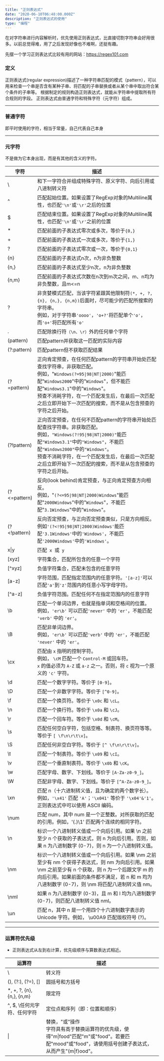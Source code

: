 ```yaml
---
title: "正则表达式"
date: "2020-06-10T06:48:00.000Z"
description: "正则表达式的使用"
type: "编程"
---
```


在对字符串进行内容解析时，优先使用正则表达式，比直接切割字符串会好用很多。以前总觉得难，用了之后发现好像也不难啊，还挺有趣。

先摆一个学习正则表达式比较有用的网站：https://regex101.com

### 定义
正则表达式(regular expression)描述了一种字符串匹配的模式（pattern），可以用来检查一个串是否含有某种子串、将匹配的子串替换或者从某个串中取出符合某个条件的子串等。
根据制定的规则构造正则表达式，就能从字符串中提取所有符合规则的字段。
正则表达式由普通字符和特殊字符（元字符）组成。

------------------------

### 普通字符
即平时使用的字符，相当于常量，自己代表自己本身

------------------------

### 元字符
不是做为它本身出现，而是有其他的含义的字符。
<table class="table table-bordered table-striped">
	<thead class="thead-light"><tr><th class="text-center" width="15%">字符</th><th>描述</th></tr></thead>
	<tbody>
		<tr>
			<td class="text-center">\</td>
    	<td>和下一字符合并组成特殊字符、原义字符、向后引用或八进制转义符</td>
		</tr>
		<tr>
			<td class="text-center">^</td>
    	<td>匹配起始位置。如果设置了RegExp对象的Multiline属性，也匹配<code>'\n'</code>或<code>'\r'</code>之后的位置</td>
		</tr>
		<tr>
			<td class="text-center">$</td>
    	<td>匹配结束位置。如果设置了RegExp对象的Multiline属性，也匹配<code>'\n'</code>或<code>'\r'</code>之前的位置</td>
		</tr>
		<tr>
			<td class="text-center">*</td>
    	<td>匹配前面的子表达式零次或多次，等价于<code>{0,}</code></td>
		</tr>
		<tr>
			<td class="text-center">+</td>
    	<td>匹配前面的子表达式一次或多次，等价于<code>{1,}</code></td>
		</tr>
		<tr>
			<td class="text-center">?</td>
    	<td>匹配前面的子表达式零次或一次，等价于<code>{0,1}</code></td>
		</tr>
		<tr>
			<td class="text-center">{n}</td>
    	<td>匹配前面的子表达式n次，n为非负整数</td>
		</tr>
		<tr>
			<td class="text-center">{n,}</td>
    	<td>匹配前面的子表达式至少n次，n为非负整数</td>
		</tr>
		<tr>
			<td class="text-center">{n,m}</td>
    	<td>匹配前面的子表达式次数在n次到m次之间，m、n均为非负整数，且m<=n</td>
		</tr>
		<tr>
			<td class="text-center align-middle">?</td>
    	<td>
				非贪婪模式匹配，当该字符紧跟其他限制符<code>(*, +, ?, {n}, {n,}, {n,m})</code>后面时，尽可能少的匹配所搜索的字符串。<br>
				例如，对于字符串<code>'oooo'</code>，<code>'o+?'</code>将匹配单个<code>'o'</code>，而<code>'o+'</code>将匹配所有<code>'o'</code>
			</td>
		</tr>
		<tr>
			<td class="text-center">.</td>
    	<td>匹配除换行符<code>（\n、\r）</code>外的任何单个字符</td>
		</tr>
		<tr>
			<td class="text-center">(pattern)</td>
    	<td>匹配pattern并获取这一匹配的实际内容</td>
		</tr>
		<tr>
			<td class="text-center">(?:pattern)</td>
    	<td>匹配pattern但不获取匹配结果</td>
		</tr>
		<tr>
			<td class="text-center align-middle">(?=pattern)</td>
    	<td>
					正向肯定预查，在任何匹配pattern的字符串开始处匹配查找字符串，非获取匹配。<br>
					例如，"<code>Windows(?=95|98|NT|2000)</code>"能匹配"<code>Windows2000</code>"中的"<code>Windows</code>"，但不能匹配"<code>Windows3.1</code>"中的"<code>Windows</code>"。<br>
					预查不消耗字符，在一个匹配发生后，在最后一次匹配之后立即开始下一次匹配的搜索，而不是从包含预查的字符之后开始。
			</td>
		</tr>
		<tr>
			<td class="text-center align-middle">(?!pattern)</td>
    	<td>
				正向否定预查，在任何不匹配pattern的字符串开始处匹配查找字符串。非获取匹配。<br>
				例如，<code>"Windows(?!95|98|NT|2000)"</code>能匹配<code>"Windows3.1"</code>中的<code>"Windows"</code>，不能匹配<code>"Windows2000"</code>中的<code>"Windows"</code>。<br>
				预查不消耗字符，在一个匹配发生后，在最后一次匹配之后立即开始下一次匹配的搜索，而不是从包含预查的字符之后开始。
			</td>
		</tr>
		<tr>
			<td class="text-center align-middle">(?&lt;=pattern)</td>
			<td>
				反向(look behind)肯定预查，与正向肯定预查方向相反。<br>
				例如，"<code>(?&lt;=95|98|NT|2000)Windows</code>"能匹配"<code>2000Windows</code>"中的"<code>Windows</code>"，不能匹配"<code>3.1Windows</code>"中的"<code>Windows</code>"。
			</td>
		</tr>
		<tr>
			<td class="text-center align-middle">(?&lt;!pattern)</td>
			<td>
				反向否定预查，与正向否定预查类似，只是方向相反。<br>
				例如<code>'(?&lt;!95|98|NT|2000)Windows'</code>能匹配<code>'3.1Windows'</code>中的<code>'Windows'</code>，不能匹配<code>'2000Windows'</code>中的<code>'Windows'</code>。
			</td>
		</tr>
		<tr>
			<td class="text-center align-middle">x|y</td>
    	<td>匹配<code> x </code>或<code> y </code></td>
		</tr>
		<tr>
			<td class="text-center align-middle">[xyz]</td>
    	<td>字符集合，匹配所包含的任意一个字符</td>
		</tr>
		<tr>
			<td class="text-center align-middle">[^xyz]</td>
    	<td>负值字符集合，匹配未包含的任意字符</td>
		</tr>
		<tr>
			<td class="text-center align-middle">[a-z]</td>
    	<td>字符范围，匹配指定范围内的任意字符。<code>'[a-z]'</code>可以匹配<code>'a'</code>到<code>'z'</code>范围内的任意小写字母字符。</td>
		</tr>
		<tr>
			<td class="text-center align-middle">[^a-z]</td>
    	<td>负值字符范围。匹配任何不在指定范围内的任意字符</td>
		</tr>
		<tr>
			<td class="text-center align-middle">\b</td>
    	<td>
				匹配一个单词边界，也就是指单词和空格间的位置。<br>
				例如，<code>'er\b'</code> 可以匹配<code>'never'</code> 中的 <code>'er'</code>，不能匹配 <code>'verb'</code> 中的 <code>'er'</code>。
			</td>
		</tr>
		<tr>
			<td class="text-center align-middle">\B</td>
    	<td>
				匹配非单词边界。<br>
				例如，<code>'er\b'</code> 可以匹配<code>'verb'</code> 中的 <code>'er'</code>，不能匹配 <code>'never'</code> 中的 <code>'er'</code>。
			</td>
		</tr>
		<tr>
			<td class="text-center align-middle">\cx</td>
    	<td>
				匹配由 <code>x</code> 指明的控制字符。<br>
				例如， <code>\cM</code> 匹配一个 <code>Control-M</code> 或回车符。<br>
				<code>x</code> 的值必须为 <code>A-Z</code> 或 <code>a-z</code> 之一。否则，将 <code>c</code> 视为一个原义的 <code>'c'</code> 字符。
			</td>
		</tr>
		<tr>
			<td class="text-center align-middle">\d</td>
    	<td>匹配一个数字字符。等价于 <code>[0-9]</code>。</td>
		</tr>
		<tr>
			<td class="text-center align-middle">\D</td>
    	<td>匹配一个非数字字符。等价于 <code>[^0-9]</code>。</td>
		</tr>
		<tr>
			<td class="text-center align-middle">\f</td>
    	<td>匹配一个换页符。等价于 <code>\x0c</code> 和 <code>\cL</code>。</td>
		</tr>
		<tr>
			<td class="text-center align-middle">\n</td>
    	<td>匹配一个换行符。等价于 <code>\x0a</code> 和 <code>\cJ</code>。</td>
		</tr>
		<tr>
			<td class="text-center align-middle">\r</td>
    	<td>匹配一个回车符。等价于 <code>\x0d</code> 和 <code>\cM</code>。</td>
		</tr>
		<tr>
			<td class="text-center align-middle">\s</td>
    	<td>匹配任何空白字符，包括空格、制表符、换页符等等。等价于 <code>[ \f\n\r\t\v]</code>。</td>
		</tr>
		<tr>
			<td class="text-center align-middle">\S</td>
    	<td>匹配任何非空白字符。等价于 <code>[^ \f\n\r\t\v]</code>。</td>
		</tr>
		<tr>
			<td class="text-center align-middle">\t</td>
    	<td>匹配一个制表符。等价于 <code>\x09</code> 和 <code>\cI</code>。</td>
		</tr>
		<tr>
			<td class="text-center align-middle">\v</td>
    	<td>匹配一个垂直制表符。等价于 <code>\x0b</code> 和 <code>\cK</code>。</td>
		</tr>
		<tr>
			<td class="text-center align-middle">\w</td>
    	<td>匹配字母、数字、下划线。等价于 <code>[A-Za-z0-9_]</code>。</td>
		</tr>
		<tr>
			<td class="text-center align-middle">\W</td>
    	<td>匹配非字母、数字、下划线。等价于 <code>[^A-Za-z0-9_]</code>。</td>
		</tr>
		<tr>
			<td class="text-center align-middle">\xn</td>
    	<td>
				匹配 n（十六进制转义值，且为确定的两个数字长）。<br>
				例如，<code>'\x41'</code> 匹配 <code>'A'</code>；<code>'\x041'</code> 等价于 <code>'\x04'&'1'</code>。<br>
				正则表达式中可以使用 ASCII 编码。
			</td>
		</tr>
		<tr>
			<td class="text-center align-middle">\num</td>
    	<td>匹配 num，其中 num 是一个正整数。对所获取的匹配的引用。例如，'(.)\1' 匹配两个连续的相同字符。</td>
		</tr>
		<tr>
			<td class="text-center align-middle">\n</td>
    	<td>标识一个八进制转义值或一个向后引用。如果 \n 之前至少 n 个获取的子表达式，则 n 为向后引用。否则，如果 n 为八进制数字 (0-7)，则 n 为一个八进制转义值。</td>
		</tr>
		<tr>
			<td class="text-center align-middle">\nm</td>
    	<td>标识一个八进制转义值或一个向后引用。如果 \nm 之前至少有 nm 个获得子表达式，则 nm 为向后引用。如果 \nm 之前至少有 n 个获取，则 n 为一个后跟文字 m 的向后引用。如果前面的条件都不满足，若 n 和 m 均为八进制数字 (0-7)，则 \nm 将匹配八进制转义值 nm。</td>
		</tr>
		<tr>
			<td class="text-center align-middle">\nml</td>
    	<td>如果 n 为八进制数字 (0-3)，且 m 和 l 均为八进制数字 (0-7)，则匹配八进制转义值 nml。</td>
		</tr>
		<tr>
			<td class="text-center align-middle">\un</td>
    	<td>匹配 n，其中 n 是一个用四个十六进制数字表示的 Unicode 字符。例如， \u00A9 匹配版权符号 (?)。</td>
		</tr>
	</tbody>
</table>

------------------------

### 运算符优先级
* 正则表达式从左到右计算，优先级顺序与算数表达式相近。

<table class="table table-bordered table-striped">
	<thead class="thead-light"><tr><th class="text-center" width="25%">运算符</th><th>描述</th></tr></thead>
	<tbody>
		<tr>
			<td class="text-center align-middle">\</td>
    	<td>转义符</td>
		</tr>
		<tr>
			<td class="text-center align-middle">(), (?:), (?=), []</td>
    	<td>圆括号和方括号</td>
		</tr>
		<tr>
			<td class="text-center align-middle">*, +, ?, {n}, {n,}, {n,m}</td>
    	<td>限定符</td>
		</tr>
		<tr>
			<td class="text-center align-middle">^, $, \任何元字符、任何字符</td>
    	<td>定位点和序列（即：位置和顺序）</td>
		</tr>
		<tr>
			<td class="text-center align-middle">|</td>
    	<td>
				替换，"或"操作<br>
				字符具有高于替换运算符的优先级，使得"m|food"匹配"m"或"food"。若要匹配"mood"或"food"，请使用括号创建子表达式，从而产生"(m|f)ood"。
			</td>
		</tr>
	</tbody>
</table>